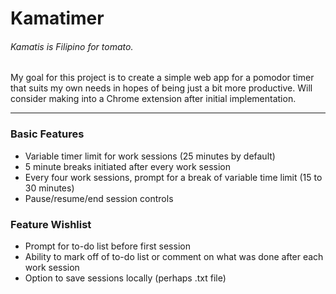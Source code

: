 # Kamatimer
###### *Kamatis* is Filipino for tomato.

My goal for this project is to create a simple web app for a pomodor timer that suits my own needs in hopes of being just a bit more productive. Will consider making into a Chrome extension after initial implementation.

---

### Basic Features
- Variable timer limit for work sessions (25 minutes by default)
- 5 minute breaks initiated after every work session
- Every four work sessions, prompt for a break of variable time limit (15 to 30 minutes)
- Pause/resume/end session controls

### Feature Wishlist
- Prompt for to-do list before first session
- Ability to mark off of to-do list or comment on what was done after each work session
- Option to save sessions locally (perhaps .txt file)